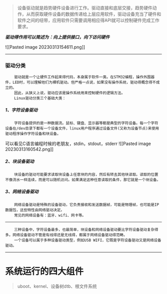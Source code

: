 >设备驱动就是趋势硬件设备进行工作。驱动直接和底层交接，趋势硬件动作，从而获取硬件设备的数据传递给上层应用软件，驱动设备充当了硬件和软件之间的纽带，应用软件只需要调用相应得API就可以控制硬件完成工作要求。

_**驱动得作用可以简述为：向上提供接口，向下访问硬件**_

![[Pasted image 20230313154611.png]]

---
### 驱动分类
		驱动就是一个让硬件工作起来得代码，本身属于软件一类。在STM32编程，操作外围器件，LED时，可以理解他们为裸机驱动。但严格一点说，如果没有操作系统，驱动得概念得不成立的。
		因此，从狭义上说，驱动应该是操作系统用来控制硬件的逻辑方法。
		Linux驱动分类三个基础大类：

##### 1、字符设备驱动
		字符设备提供的是一种数据流。鼠标、键盘、显示器等都是典型的字符设备。每一个字符设备在/dev目录下都有一个设备文件，linux用户程序通过设备文件(又称为设备节点)来使用驱动程序操作字符设备和块设备。
可以看见C语言编程时候的老朋友，stdin，stdout，stderr
![[Pasted image 20230313160542.png]]

##### 2、块设备驱动
		块设备的驱动可能要求读取块设备上任意块的内容，然后有转去其他块读取。读取的位置不像流水一样连续，而是可以随机访问。如果满足这种任意读取的条件，那它就是一个块设备。
##### 3、网络设备驱动
		网络设备驱动是特殊的设备驱动，它负责接收和发送数据帧，可能是物理帧，也可能是IP数据包，这些特性由网络驱动决定。
		常见的网络设备有：蓝牙、wifi、网卡等。

---
		三种设备中，字符设备最多，也最简单，块设备和网络设备驱动要比字符设备驱动复杂得多。网络设备驱动不管是有线得还是无线得，都属于网络设备驱动得范畴。
		一个设备可以属于多种设备驱动类型，例如USB WIFI，它既是字符设备驱动又是网络设备驱动。

---
# 系统运行的四大组件
>uboot、kernel、设备树dtb、根文件系统





